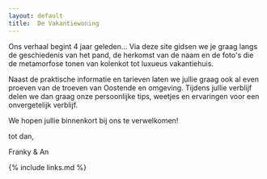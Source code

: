 ```yaml
---
layout: default
title:  De Vakantiewoning
---
```



Ons verhaal begint 4 jaar geleden... Via deze site gidsen we je graag langs de geschiedenis van het pand, de herkomst van de naam en de foto's die de metamorfose tonen van kolenkot tot luxueus vakantiehuis.

Naast de praktische informatie en tarieven laten we jullie graag ook al even proeven van de troeven van Oostende en omgeving.
Tijdens jullie verblijf delen we dan graag onze persoonlijke tips, weetjes en ervaringen voor een onvergetelijk verblijf.


We hopen jullie binnenkort bij ons te verwelkomen!

tot dan,

Franky & An

{% include links.md %}
